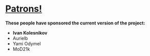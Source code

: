 # [Patrons!](https://www.patreon.com/bePatron?c=243288)
**These people have sponsored the current version of the project:**
- **Ivan Kolesnikov**
- Aurielb
- Yami Odymel
- MoD21k